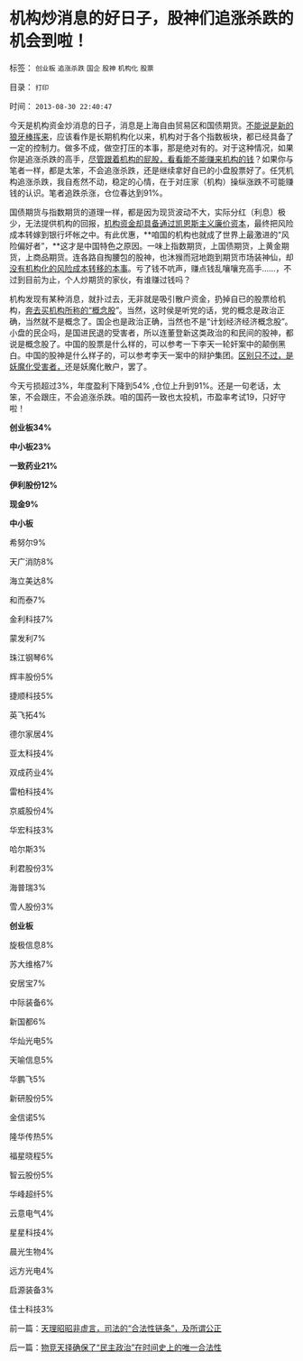 # 机构炒消息的好日子，股神们追涨杀跌的机会到啦！

标签： `创业板` `追涨杀跌` `国企` `股神` `机构化` `股票` 

目录： `打印`

时间： `2013-08-30 22:40:47`

今天是机构资金炒消息的日子，消息是上海自由贸易区和国债期货。[不能说是新的狼牙棒挥来](../../../2013/6/8/股市分析的国家标准和监管.md)，应该看作是长期机构化以来，机构对于各个指数板块，都已经具备了一定的控制力。做多不成，做空打压的本事，那是绝对有的。对于这种情况，如果你是追涨杀跌的高手，[尽管跟着机构的屁股，看看能不能赚来机构的钱](../../../2012/11/30/股神操盘手多是“五无”股神，股神秘笈早就失效了.md)？如果你与笔者一样，都是太笨，不会追涨杀跌，还是继续拿好自已的小盘股票好了。任凭机构追涨杀跌，我自峞然不动，稳定的心情，在于对庄家（机构）操纵涨跌不可能赚钱的认识。笔者追跌杀涨，仓位春达到91%。

国债期货与指数期货的道理一样，都是因为现货波动不大，实际分红（利息）极少，无法提供机构的回报，[机构资金却具备通过凯恩斯主义廉价资本](../../../2013/7/24/凯恩斯主义的大牛市和大萧条，大混蛋和大笨蛋.md)，最终把风险成本转嫁到银行坏帐之中。有此优惠，**咱国的机构也就成了世界上最激进的“风险偏好者”，**这才是中国特色之原因。一味上指数期货，上国债期货，上黄金期货，上商品期货。连各路自掏腰包的股神，也沐猴而冠地跑到期货市场装神仙，却[没有机构化的风险成本转移的本事](../../../2012/1/9/股神秘笈“廉价资金就是生命”.md)。亏了钱不吭声，赚点钱乱嚷嚷充高手……，不过到目前为止，个人炒期货的家伙，有谁赚过钱吗？

机构发现有某种消息，就扑过去，无非就是吸引散户资金，扔掉自已的股票给机构，[奔去买机构所称的“概念股](../../../2010/6/8/巴菲特总是“道德败坏”墨索里尼总是有理.md)”。当然，这时侯是听党的话，党的概念是政治正确，当然就不是概念了。国企也是政治正确，当然也不是“计划经济经济概念股”。小盘的民企吗，是国进民退的受害者，所以连董登新这类政治的和民间的股神，都说是概念股了。中国的股票是什么样的，可以参考一下李天一轮奸案中的颠倒黑白。中国的股神是什么样子的，可以参考李天一案中的辩护集团。[区别只不过，是妖魔化受害者，](../../../2013/8/28/李天一案怎么能动摇中国政体的合法性？.md)还是妖魔化散户，罢了。

今天亏损超过3%，年度盈利下降到54% ,仓位上升到91%。还是一句老话，太笨，不会跟庄，不会追涨杀跌。咱的国药一致也太投机，市盈率考试19，只好守啦！

**创业板34%**

**中小板23%**

**一致药业21%**

**伊利股份12%**

**现金9%**

**中小板**

希努尔9%

天广消防8%

海立美达8%

和而泰7%

金利科技7%

蒙发利7%

珠江钢琴6%

辉丰股份5%

捷顺科技5%

英飞拓4%

德尔家居4%

亚太科技4%

双成药业4%

雷柏科技4%

京威股份4%

华宏科技3%

哈尔斯3%

利君股份3%

海普瑞3%

雪人股份3%

**创业板**

旋极信息8%

苏大维格7%

安居宝7%

中际装备6%

新国都6%

华灿光电5%

天喻信息5%

华鹏飞5%

新研股份5%

金信诺5%

隆华传热5%

福星晓程5%

智云股份5%

华峰超纤5%

云意电气4%

星星科技4%

晨光生物4%

远方光电4%

启源装备3%

佳士科技3%



前一篇：[天理昭昭非虚言，司法的“合法性链条”，及所谓公正](../../../2013/8/30/天理昭昭非虚言，司法的“合法性链条”，及所谓公正.md)

后一篇：[物竞天择确保了“民主政治”在时间史上的唯一合法性](../../../2013/8/31/物竞天择确保了“民主政治”在时间史上的唯一合法性.md)